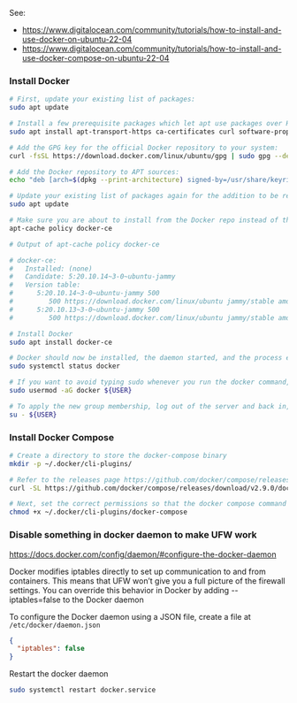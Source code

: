 See:
- https://www.digitalocean.com/community/tutorials/how-to-install-and-use-docker-on-ubuntu-22-04
- https://www.digitalocean.com/community/tutorials/how-to-install-and-use-docker-compose-on-ubuntu-22-04

### Install Docker
```bash
# First, update your existing list of packages:
sudo apt update

# Install a few prerequisite packages which let apt use packages over HTTPS (these packages may already be installed):
sudo apt install apt-transport-https ca-certificates curl software-properties-common

# Add the GPG key for the official Docker repository to your system:
curl -fsSL https://download.docker.com/linux/ubuntu/gpg | sudo gpg --dearmor -o /usr/share/keyrings/docker-archive-keyring.gpg

# Add the Docker repository to APT sources:
echo "deb [arch=$(dpkg --print-architecture) signed-by=/usr/share/keyrings/docker-archive-keyring.gpg] https://download.docker.com/linux/ubuntu $(lsb_release -cs) stable" | sudo tee /etc/apt/sources.list.d/docker.list > /dev/null

# Update your existing list of packages again for the addition to be recognized:
sudo apt update

# Make sure you are about to install from the Docker repo instead of the default Ubuntu repo:
apt-cache policy docker-ce

# Output of apt-cache policy docker-ce

# docker-ce:
#   Installed: (none)
#   Candidate: 5:20.10.14~3-0~ubuntu-jammy
#   Version table:
#      5:20.10.14~3-0~ubuntu-jammy 500
#         500 https://download.docker.com/linux/ubuntu jammy/stable amd64 Packages
#      5:20.10.13~3-0~ubuntu-jammy 500
#         500 https://download.docker.com/linux/ubuntu jammy/stable amd64 Packages

# Install Docker
sudo apt install docker-ce

# Docker should now be installed, the daemon started, and the process enabled to start on boot. Check that it’s running:
sudo systemctl status docker

# If you want to avoid typing sudo whenever you run the docker command, add your username to the docker group:
sudo usermod -aG docker ${USER}

# To apply the new group membership, log out of the server and back in, or type the following:
su - ${USER}
```

### Install Docker Compose

```bash
# Create a directory to store the docker-compose binary
mkdir -p ~/.docker/cli-plugins/

# Refer to the releases page https://github.com/docker/compose/releases for the latest version
curl -SL https://github.com/docker/compose/releases/download/v2.9.0/docker-compose-linux-x86_64 -o ~/.docker/cli-plugins/docker-compose

# Next, set the correct permissions so that the docker compose command is executable:
chmod +x ~/.docker/cli-plugins/docker-compose
```

### Disable something in docker daemon to make UFW work
https://docs.docker.com/config/daemon/#configure-the-docker-daemon

Docker modifies iptables directly to set up communication to and from containers. This means that UFW won’t give you a full picture of the firewall settings. You can override this behavior in Docker by adding --iptables=false to the Docker daemon

To configure the Docker daemon using a JSON file, create a file at `/etc/docker/daemon.json`

```json
{
  "iptables": false
}
```

Restart the docker daemon
```bash
sudo systemctl restart docker.service
```